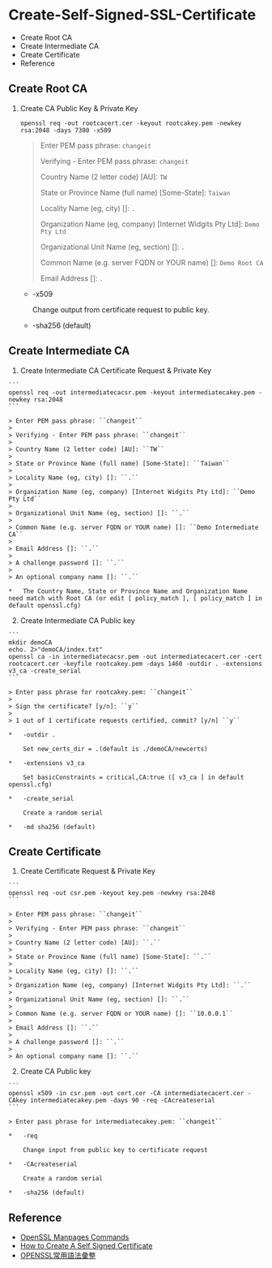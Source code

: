 # Create-Self-Signed-SSL-Certificate

* Create Root CA
* Create Intermediate CA
* Create Certificate
* Reference

## Create Root CA

1.  Create CA Public Key & Private Key

    ```
    openssl req -out rootcacert.cer -keyout rootcakey.pem -newkey rsa:2048 -days 7300 -x509
    ```

    > Enter PEM pass phrase: ``changeit``
    >
    > Verifying - Enter PEM pass phrase: ``changeit``
    >
    > Country Name (2 letter code) [AU]: ``TW``
    >
    > State or Province Name (full name) [Some-State]: ``Taiwan``
    >
    > Locality Name (eg, city) []: ``.``
    >
    > Organization Name (eg, company) [Internet Widgits Pty Ltd]: ``Demo Pty Ltd``
    >
    > Organizational Unit Name (eg, section) []: ``.``
    >
    > Common Name (e.g. server FQDN or YOUR name) []: ``Demo Root CA``
    >
    > Email Address []: ``.``

    *   -x509

        Change output from certificate request to public key.

    *   -sha256 (default)

## Create Intermediate CA

1.   Create Intermediate CA Certificate Request & Private Key

    ```
    openssl req -out intermediatecacsr.pem -keyout intermediatecakey.pem -newkey rsa:2048
    ```

    > Enter PEM pass phrase: ``changeit``
    >
    > Verifying - Enter PEM pass phrase: ``changeit``
    >
    > Country Name (2 letter code) [AU]: ``TW``
    >
    > State or Province Name (full name) [Some-State]: ``Taiwan``
    >
    > Locality Name (eg, city) []: ``.``
    >
    > Organization Name (eg, company) [Internet Widgits Pty Ltd]: ``Demo Pty Ltd``
    >
    > Organizational Unit Name (eg, section) []: ``.``
    >
    > Common Name (e.g. server FQDN or YOUR name) []: ``Demo Intermediate CA``
    >
    > Email Address []: ``.``
    >
    > A challenge password []: ``.``
    >
    > An optional company name []: ``.``

    *   The Country Name, State or Province Name and Organization Name need match with Root CA (or edit [ policy_match ], [ policy_match ] in default openssl.cfg)

2.   Create Intermediate CA Public key

    ```
    mkdir demoCA
    echo. 2>"demoCA/index.txt"
    openssl ca -in intermediatecacsr.pem -out intermediatecacert.cer -cert rootcacert.cer -keyfile rootcakey.pem -days 1460 -outdir . -extensions v3_ca -create_serial
    ```

    > Enter pass phrase for rootcakey.pem: ``changeit``
    >
    > Sign the certificate? [y/n]: ``y``
    >
    > 1 out of 1 certificate requests certified, commit? [y/n] ``y``

    *   -outdir .

        Set new_certs_dir = .(default is ./demoCA/newcerts)

    *   -extensions v3_ca

        Set basicConstraints = critical,CA:true ([ v3_ca ] in default openssl.cfg)

    *   -create_serial

        Create a random serial

    *   -md sha256 (default)

## Create Certificate

1.   Create Certificate Request & Private Key

    ```
    openssl req -out csr.pem -keyout key.pem -newkey rsa:2048
    ```

    > Enter PEM pass phrase: ``changeit``
    >
    > Verifying - Enter PEM pass phrase: ``changeit``
    >
    > Country Name (2 letter code) [AU]: ``.``
    >
    > State or Province Name (full name) [Some-State]: ``.``
    >
    > Locality Name (eg, city) []: ``.``
    >
    > Organization Name (eg, company) [Internet Widgits Pty Ltd]: ``.``
    >
    > Organizational Unit Name (eg, section) []: ``.``
    >
    > Common Name (e.g. server FQDN or YOUR name) []: ``10.0.0.1``
    >
    > Email Address []: ``.``
    >
    > A challenge password []: ``.``
    >
    > An optional company name []: ``.``

2.   Create CA Public key

    ```
    openssl x509 -in csr.pem -out cert.cer -CA intermediatecacert.cer -CAkey intermediatecakey.pem -days 90 -req -CAcreateserial
    ```

    > Enter pass phrase for intermediatecakey.pem: ``changeit``

    *   -req

        Change input from public key to certificate request

    *   -CAcreateserial

        Create a random serial

    *   -sha256 (default)

## Reference
* [OpenSSL Manpages Commands](https://www.openssl.org/docs/manmaster/man1/)
* [How to Create A Self Signed Certificate](https://www.sslshopper.com/article-how-to-create-a-self-signed-certificate.html)
* [OPENSSL常用語法彙整](https://www.sslbuyer.com/index.php?option=com_content&view=article&id=129:openssl-command-intro&catid=25&Itemid=4031)
